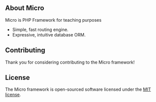 ## About Micro

Micro is PHP Framework for teaching purposes
- Simple, fast routing engine.
- Expressive, intuitive database ORM.

## Contributing

Thank you for considering contributing to the Micro framework!

## License

The Micro framework is open-sourced software licensed under the [MIT license](https://opensource.org/licenses/MIT).